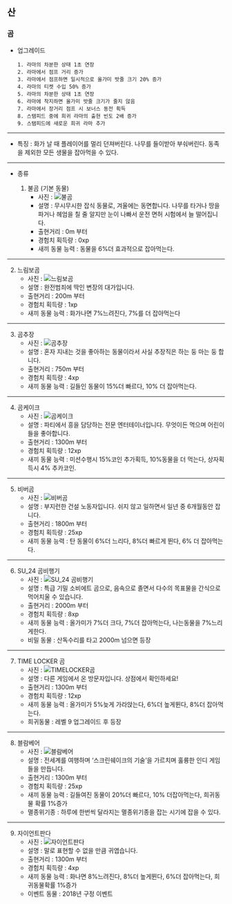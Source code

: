 ## 산
### 곰

+ 업그레이드

      1. 라마의 차분한 상태 1초 연장
      2. 라마에서 점프 거리 증가
      3. 라마에서 점프하면 일시적으로 올가미 밧줄 크기 20% 증가
      4. 라마의 티켓 수입 50% 증가
      5. 라마의 차분한 상태 1초 연장
      6. 라마에 착지하면 올가미 밧줄 크기가 줄지 않음
      7. 라마에서 장거리 점프 시 보너스 동전 획득
      8. 스탬피드 중에 희귀 라마의 출현 빈도 2배 증가
      9. 스탬피드에 새로운 희귀 라마 추가
***
+ 특징 : 화가 날 때 플레이어를 멀리 던져버린다. 나무를 들이받아 부숴버린다.
동족을 제외한 모든 생물을 잡아먹을 수 있다.
***
+ 종류

  1. 불곰  (기본 동물)
      + 사진 : ![불곰](./불곰.JPG)
      + 설명 : 무시무시한 잡식 동물로, 겨울에는 동면합니다.
나무를 타거나 땅을 파거나 헤엄을 칠 줄 알지만 눈이 나빠서 운전 면허 시험에서 늘 떨어집니다.
      + 출현거리 : 0m 부터
      + 경험치 획득량 : 0xp
      + 새끼 동물 능력 : 동물을 6%더 효과적으로 잡아먹는다.
***
  2. 느림보곰
      + 사진 : ![느림보곰](./느림보곰.JPG)
      + 설명 : 완전범죄에 딱인 변장의 대가입니다.
      + 출현거리 : 200m 부터
      + 경험치 획득량 : 1xp
      + 새끼 동물 능력 : 화가나면 7%느려진다, 7%를 더 잡아먹는다
***
  3. 곰추장
      + 사진 : ![곰추장](./곰추장.JPG)
      + 설명 : 혼자 지내는 것을 좋아하는 동물이라서 사실 추장직은 하는 둥 마는 둥 합니다.
      + 출현거리 : 750m 부터
      + 경험치 획득량 : 4xp
      + 새끼 동물 능력 : 길들인 동물이 15%더 빠르다, 10% 더 잡아먹는다.
***
  4. 곰케이크
      + 사진 : ![곰케이크](./곰케이크.JPG)
      + 설명 : 파티에서 흥을 담당하는 전문 엔터테이너입니다. 무엇이든 먹으며 어린이들을 좋아합니다.
      + 출현거리 : 1300m 부터
      + 경험치 획득량 : 12xp
      + 새끼 동물 능력 : 미션수행시 15%코인 추가획득, 10%동물을 더 먹는다, 상자획득시 4% 추카코인.
***
  5. 비버곰
      + 사진 : ![비버곰](./비버곰.JPG)
      + 설명 : 부지런한 건설 노동자입니다. 쉬지 않고 일하면서 일년 중 6개월동안 잡니다.
      + 출현거리 : 1800m 부터
      + 경험치 획득량 : 25xp
      + 새끼 동물 능력 : 탄 동물이 6%더 느리다, 8%더 빠르게 뛴다, 6% 더 잡아먹는다.
***
  6. SU_24 곰비행기
      + 사진 : ![SU_24 곰비행기](./SU_24곰비행기.JPG)
      + 설명 : 특급 기밀 소비에트 곰으로, 음속으로 졸면서 다수의 목표물을 간식으로 먹어치울 수 있습니다.
      + 출현거리 : 2000m 부터
      + 경험치 획득량 : 8xp
      + 새끼 동물 능력 : 올가미가 7%더 크다, 7%더 잡아먹는다, 나는동물을 7%느리게한다.
      + 비밀 동물 : 산독수리를 타고 2000m 넘으면 등장
***
  7. TIME LOCKER 곰
      + 사진 : ![TIMELOCKER곰](./TIMELOCKER곰.JPG )
      + 설명 : 다른 게임에서 온 방문자입니다. 상점에서 확인하세요!
      + 출현거리 : 1300m 부터
      + 경험치 획득량 : 12xp
      + 새끼 동물 능력 : 올가미가 5%늦게 가라앉는다, 6%더 높게뛴다, 8%더 잡아먹는다.
      + 희귀동물 : 레벨 9 업그레이드 후 등장
***
  8. 블람베어
      + 사진 : ![블람베어](./블람베어.JPG)
      + 설명 : 전세계를 여행하며 ‘스크린쉐이크의 기술’을 가르치며 훌륭한 인디 게임들을 만듭니다.
      + 출현거리 : 1300m 부터
      + 경험치 획득량 : 25xp
      + 새끼 동물 능력 : 길들여진 동물이 20%더 빠르다, 10% 더잡아먹는다, 희귀동물 확률 1%증가
      + 멸종위기종 : 하루에 한번씩 달라지는 멸종위기종을 잡는 시기에 잡을 수 있다.
***
  9. 자이언트판다
      + 사진 : ![자이언트판다](./자이언트판다.JPG)
      + 설명 : 말로 표현할 수 없을 만큼 귀엽습니다.
      + 출현거리 : 1300m 부터
      + 경험치 획득량 : 4xp
      + 새끼 동물 능력 : 화나면 8%느려진다, 8%더 높게뛴다, 6%더 잡아먹는다, 희귀동물확률 1%증가
      + 이벤트 동물 : 2018년 구정 이벤트
